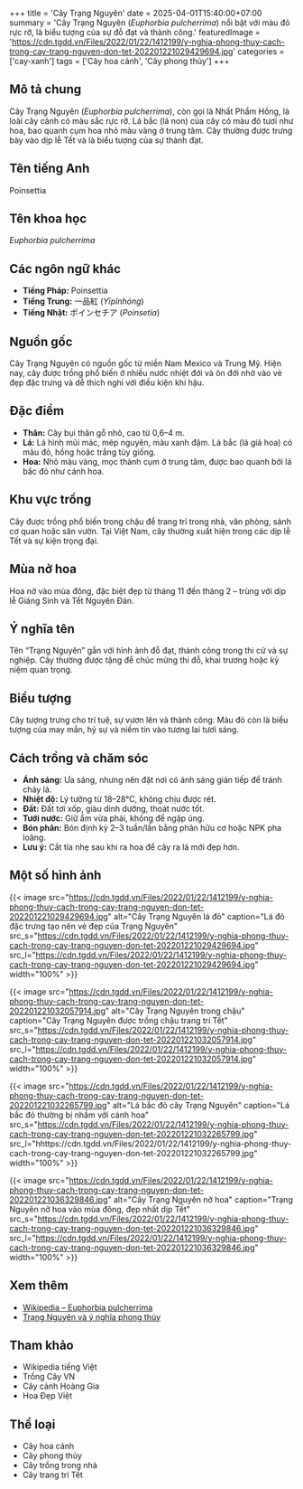 +++
title = 'Cây Trạng Nguyên'
date = 2025-04-01T15:40:00+07:00
summary = 'Cây Trạng Nguyên (*Euphorbia pulcherrima*) nổi bật với màu đỏ rực rỡ, là biểu tượng của sự đỗ đạt và thành công.'
featuredImage = 'https://cdn.tgdd.vn/Files/2022/01/22/1412199/y-nghia-phong-thuy-cach-trong-cay-trang-nguyen-don-tet-202201221029429694.jpg'
categories = ['cay-xanh']
tags = ['Cây hoa cảnh', 'Cây phong thủy']
+++

## Mô tả chung

Cây Trạng Nguyên (*Euphorbia pulcherrima*), còn gọi là Nhất Phẩm Hồng, là loài cây cảnh có màu sắc rực rỡ. Lá bắc (lá non) của cây có màu đỏ tươi như hoa, bao quanh cụm hoa nhỏ màu vàng ở trung tâm. Cây thường được trưng bày vào dịp lễ Tết và là biểu tượng của sự thành đạt.

## Tên tiếng Anh

Poinsettia

## Tên khoa học

*Euphorbia pulcherrima*

## Các ngôn ngữ khác

- **Tiếng Pháp:** Poinsettia
- **Tiếng Trung:** 一品紅 (*Yīpǐnhóng*)
- **Tiếng Nhật:** ポインセチア (*Poinsetia*)

## Nguồn gốc

Cây Trạng Nguyên có nguồn gốc từ miền Nam Mexico và Trung Mỹ. Hiện nay, cây được trồng phổ biến ở nhiều nước nhiệt đới và ôn đới nhờ vào vẻ đẹp đặc trưng và dễ thích nghi với điều kiện khí hậu.

## Đặc điểm

- **Thân:** Cây bụi thân gỗ nhỏ, cao từ 0,6–4 m.
- **Lá:** Lá hình mũi mác, mép nguyên, màu xanh đậm. Lá bắc (lá giả hoa) có màu đỏ, hồng hoặc trắng tùy giống.
- **Hoa:** Nhỏ màu vàng, mọc thành cụm ở trung tâm, được bao quanh bởi lá bắc đỏ như cánh hoa.

## Khu vực trồng

Cây được trồng phổ biến trong chậu để trang trí trong nhà, văn phòng, sảnh cơ quan hoặc sân vườn. Tại Việt Nam, cây thường xuất hiện trong các dịp lễ Tết và sự kiện trọng đại.

## Mùa nở hoa

Hoa nở vào mùa đông, đặc biệt đẹp từ tháng 11 đến tháng 2 – trùng với dịp lễ Giáng Sinh và Tết Nguyên Đán.

## Ý nghĩa tên

Tên “Trạng Nguyên” gắn với hình ảnh đỗ đạt, thành công trong thi cử và sự nghiệp. Cây thường được tặng để chúc mừng thi đỗ, khai trương hoặc kỷ niệm quan trọng.

## Biểu tượng

Cây tượng trưng cho trí tuệ, sự vươn lên và thành công. Màu đỏ còn là biểu tượng của may mắn, hỷ sự và niềm tin vào tương lai tươi sáng.

## Cách trồng và chăm sóc

- **Ánh sáng:** Ưa sáng, nhưng nên đặt nơi có ánh sáng gián tiếp để tránh cháy lá.
- **Nhiệt độ:** Lý tưởng từ 18–28°C, không chịu được rét.
- **Đất:** Đất tơi xốp, giàu dinh dưỡng, thoát nước tốt.
- **Tưới nước:** Giữ ẩm vừa phải, không để ngập úng.
- **Bón phân:** Bón định kỳ 2–3 tuần/lần bằng phân hữu cơ hoặc NPK pha loãng.
- **Lưu ý:** Cắt tỉa nhẹ sau khi ra hoa để cây ra lá mới đẹp hơn.

## Một số hình ảnh

{{< image src="https://cdn.tgdd.vn/Files/2022/01/22/1412199/y-nghia-phong-thuy-cach-trong-cay-trang-nguyen-don-tet-202201221029429694.jpg"
           alt="Cây Trạng Nguyên lá đỏ"
           caption="Lá đỏ đặc trưng tạo nên vẻ đẹp của Trạng Nguyên"
           src_s="https://cdn.tgdd.vn/Files/2022/01/22/1412199/y-nghia-phong-thuy-cach-trong-cay-trang-nguyen-don-tet-202201221029429694.jpg"
           src_l="https://cdn.tgdd.vn/Files/2022/01/22/1412199/y-nghia-phong-thuy-cach-trong-cay-trang-nguyen-don-tet-202201221029429694.jpg"
           width="100%" >}}

{{< image src="https://cdn.tgdd.vn/Files/2022/01/22/1412199/y-nghia-phong-thuy-cach-trong-cay-trang-nguyen-don-tet-202201221032057914.jpg"
           alt="Cây Trạng Nguyên trong chậu"
           caption="Cây Trạng Nguyên được trồng chậu trang trí Tết"
           src_s="https://cdn.tgdd.vn/Files/2022/01/22/1412199/y-nghia-phong-thuy-cach-trong-cay-trang-nguyen-don-tet-202201221032057914.jpg"
           src_l="https://cdn.tgdd.vn/Files/2022/01/22/1412199/y-nghia-phong-thuy-cach-trong-cay-trang-nguyen-don-tet-202201221032057914.jpg"
           width="100%" >}}

{{< image src="https://cdn.tgdd.vn/Files/2022/01/22/1412199/y-nghia-phong-thuy-cach-trong-cay-trang-nguyen-don-tet-202201221032265799.jpg"
           alt="Lá bắc đỏ cây Trạng Nguyên"
           caption="Lá bắc đỏ thường bị nhầm với cánh hoa"
           src_s="https://cdn.tgdd.vn/Files/2022/01/22/1412199/y-nghia-phong-thuy-cach-trong-cay-trang-nguyen-don-tet-202201221032265799.jpg"
           src_l="hhttps://cdn.tgdd.vn/Files/2022/01/22/1412199/y-nghia-phong-thuy-cach-trong-cay-trang-nguyen-don-tet-202201221032265799.jpg"
           width="100%" >}}

{{< image src="https://cdn.tgdd.vn/Files/2022/01/22/1412199/y-nghia-phong-thuy-cach-trong-cay-trang-nguyen-don-tet-202201221036329846.jpg"
           alt="Cây Trạng Nguyên nở hoa"
           caption="Trạng Nguyên nở hoa vào mùa đông, đẹp nhất dịp Tết"
           src_s="https://cdn.tgdd.vn/Files/2022/01/22/1412199/y-nghia-phong-thuy-cach-trong-cay-trang-nguyen-don-tet-202201221036329846.jpg"
           src_l="https://cdn.tgdd.vn/Files/2022/01/22/1412199/y-nghia-phong-thuy-cach-trong-cay-trang-nguyen-don-tet-202201221036329846.jpg"
           width="100%" >}}

## Xem thêm

- [Wikipedia – Euphorbia pulcherrima](https://vi.wikipedia.org/wiki/C%E1%BB%9F_tr%E1%BA%A1ng_nguy%C3%AAn)
- [Trạng Nguyên và ý nghĩa phong thủy](https://baomoi.com/y-nghia-phong-thuy-cua-cay-hoa-trang-nguyen-c51078656.epi)

## Tham khảo

- Wikipedia tiếng Việt
- Trồng Cây VN
- Cây cảnh Hoàng Gia
- Hoa Đẹp Việt

## Thể loại

- Cây hoa cảnh
- Cây phong thủy
- Cây trồng trong nhà
- Cây trang trí Tết
